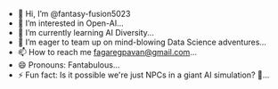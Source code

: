 - 👋 Hi, I’m @fantasy-fusion5023
- 👀 I’m interested in Open-AI...
- 🌱 I’m currently learning AI Diversity...
- 💞️ I’m eager to team up on mind-blowing Data Science adventures...
- 📫 How to reach me fagaregpavan@gmail.com...
- 😄 Pronouns: Fantabulous...
- ⚡ Fun fact: Is it possible we're just NPCs in a giant AI simulation? 🤔...

<!---
fantasy-fusion5023/fantasy-fusion5023 is a ✨ special ✨ repository because its `README.md` (this file) appears on your GitHub profile.
You can click the Preview link to take a look at your changes.
--->
